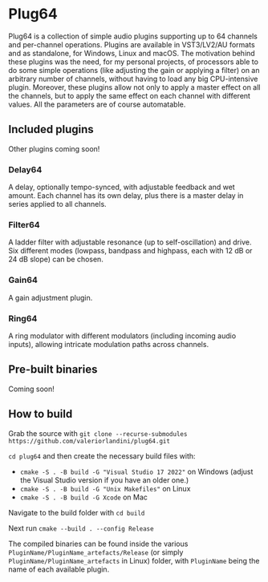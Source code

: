 # Plug64

Plug64 is a collection of simple audio plugins supporting up to 64 channels and per-channel operations. Plugins are available in VST3/LV2/AU formats and as standalone, for Windows, Linux and macOS. The motivation behind these plugins was the need, for my personal projects, of processors able to do some simple operations (like adjusting the gain or applying a filter) on an arbitrary number of channels, without having to load any big CPU-intensive plugin.
Moreover, these plugins allow not only to apply a master effect on all the channels, but to apply the same effect on each channel with different values. All the parameters are of course automatable.

## Included plugins

Other plugins coming soon!

### Delay64

A delay, optionally tempo-synced, with adjustable feedback and wet amount. Each channel has its own delay, plus there is a master delay in series applied to all channels.

### Filter64

A ladder filter with adjustable resonance (up to self-oscillation) and drive. Six different modes (lowpass, bandpass and highpass, each with 12 dB or 24 dB slope) can be chosen.

### Gain64

A gain adjustment plugin.

### Ring64

A ring modulator with different modulators (including incoming audio inputs), allowing intricate modulation paths across channels.

## Pre-built binaries

Coming soon!

## How to build

Grab the source with `git clone --recurse-submodules https://github.com/valeriorlandini/plug64.git`

`cd plug64` and then create the necessary build files with:
* `cmake -S . -B build -G "Visual Studio 17 2022"` on Windows (adjust the Visual Studio version if you have an older one.)
* `cmake -S . -B build -G "Unix Makefiles"` on Linux
* `cmake -S . -B build -G Xcode` on Mac

Navigate to the build folder with `cd build`

Next run `cmake --build . --config Release`

The compiled binaries can be found inside the various `PluginName/PluginName_artefacts/Release` (or simply `PluginName/PluginName_artefacts` in Linux) folder, with `PluginName` being the name of each available plugin.
